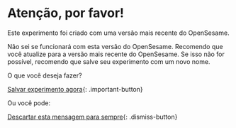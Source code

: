 # Atenção, por favor!

Este experimento foi criado com uma versão mais recente do OpenSesame.

Não sei se funcionará com esta versão do OpenSesame. Recomendo que você atualize para a versão mais recente do OpenSesame. Se isso não for possível, recomendo que salve seu experimento com um novo nome.

O que você deseja fazer?

[Salvar experimento agora](opensesame://action.save){: .important-button} <br />

Ou você pode:

[Descartar esta mensagem para sempre](opensesame://event.os4n_dismiss_old_experiment){: .dismiss-button}